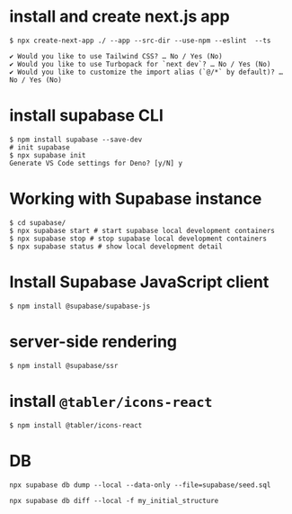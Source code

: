 
# install and create next.js app
```
$ npx create-next-app ./ --app --src-dir --use-npm --eslint  --ts

✔ Would you like to use Tailwind CSS? … No / Yes (No)
✔ Would you like to use Turbopack for `next dev`? … No / Yes (No)
✔ Would you like to customize the import alias (`@/*` by default)? … No / Yes (No)
```

# install supabase CLI

```
$ npm install supabase --save-dev
# init supabase
$ npx supabase init
Generate VS Code settings for Deno? [y/N] y
```

# Working with Supabase instance
```
$ cd supabase/
$ npx supabase start # start supabase local development containers
$ npx supabase stop # stop supabase local development containers
$ npx supabase status # show local development detail
```

# Install Supabase JavaScript client
```
$ npm install @supabase/supabase-js
```

# server-side rendering
```
$ npm install @supabase/ssr
```


# install `@tabler/icons-react`
```
$ npm install @tabler/icons-react
```


# DB

```
npx supabase db dump --local --data-only --file=supabase/seed.sql

npx supabase db diff --local -f my_initial_structure
```
